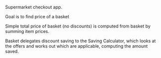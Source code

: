 Supermarket checkout app.

Goal is to find price of a basket

Simple total price of basket (no discounts) is computed from basket by summing item prices.

Basket delegates discount saving to the Saving Calculator,  which looks at the offers and works out which are applicable,
computing the amount saved.
